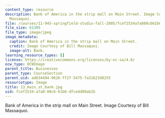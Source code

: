 ```yaml
---
content_type: resource
description: Bank of America in the strip mall on Main Street. Image Courtesy of Bill
  Massaquoi.
file: /courses/11-945-springfield-studio-fall-2005/fcef2534a7a800c661b6dfce4d09ab2b_13_main_st_bank.jpg
file_size: 61395
file_type: image/jpeg
image_metadata:
  caption: Bank of America in the strip mall on Main Street.
  credit: Image Courtesy of Bill Massaquoi.
  image-alt: Bank.
learning_resource_types: []
license: https://creativecommons.org/licenses/by-nc-sa/4.0/
ocw_type: OCWImage
parent_title: Businesses
parent_type: CourseSection
parent_uid: ad634494-9626-ff27-5475-fa31623d8255
resourcetype: Image
title: 13_main_st_bank.jpg
uid: fcef2534-a7a8-00c6-61b6-dfce4d09ab2b
---
```

Bank of America in the strip mall on Main Street. Image Courtesy of Bill Massaquoi.